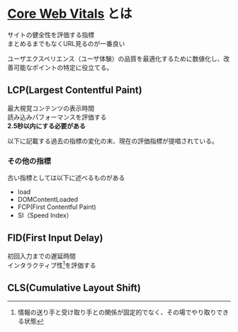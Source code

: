 # [Core Web Vitals](https://web.dev/learn-core-web-vitals/) とは
サイトの健全性を評価する指標  
まとめるまでもなくURL見るのが一番良い  

ユーザエクスペリエンス（ユーザ体験）の品質を最適化するために数値化し、改善可能なポイントの特定に役立てる。  

## LCP(Largest Contentful Paint)
最大視覚コンテンツの表示時間  
読み込みパフォーマンスを評価する  
**2.5秒以内にする必要がある**

以下に記載する過去の指標の変化の末、現在の評価指標が提唱されている。  

### その他の指標
古い指標としては以下に述べるものがある
- load
- DOMContentLoaded
- FCP(First Contentful Paint)
- SI（Speed Index）



## FID(First Input Delay)
初回入力までの遅延時間  
インタラクティブ性[^1]を評価する  

[^1]: 情報の送り手と受け取り手との関係が固定的でなく、その場でやり取りできる状態

## CLS(Cumulative Layout Shift)


